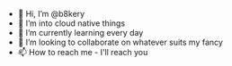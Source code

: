 - 👋 Hi, I’m @b8kery
- 👀 I’m into cloud native things
- 🌱 I’m currently learning every day
- 💞️ I’m looking to collaborate on whatever suits my fancy
- 📫 How to reach me - I'll reach you

<!---
b8kery/b8kery is a ✨ special ✨ repository because its `README.md` (this file) appears on your GitHub profile.
You can click the Preview link to take a look at your changes.
--->
